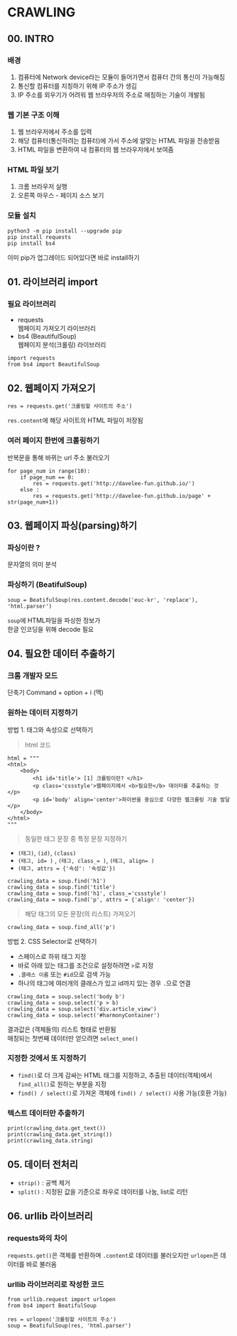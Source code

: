 # CRAWLING

## 00. INTRO
### 배경
1. 컴퓨터에 Network device라는 모듈이 들어가면서 컴퓨터 간의 통신이 가능해짐
2. 통신할 컴퓨터를 지칭하기 위해 IP 주소가 생김
3. IP 주소를 외우기가 어려워 웹 브라우저의 주소로 매칭하는 기술이 개발됨

### 웹 기본 구조 이해
1. 웹 브라우저에서 주소를 입력
2. 해당 컴퓨터(통신하려는 컴퓨터)에 가서 주소에 알맞는 HTML 파일을 전송받음
3. HTML 파일을 변환하여 내 컴퓨터의 웹 브라우저에서 보여줌

### HTML 파일 보기
1. 크롬 브라우저 실행
2. 오른쪽 마우스 - 페이지 소스 보기

### 모듈 설치
```
python3 -m pip install --upgrade pip
pip install requests
pip install bs4
```
이미 pip가 업그레이드 되어있다면 바로 install하기

## 01. 라이브러리 import
### 필요 라이브러리
- requests  
웹페이지 가져오기 라이브러리
- bs4 (BeautifulSoup)  
웹페이지 분석(크롤링) 라이브러리
```
import requests
from bs4 import BeautifulSoup
```

## 02. 웹페이지 가져오기
```
res = requests.get('크롤링할 사이트의 주소')
```
`res.content`에 해당 사이트의 HTML 파일이 저장됨

### 여러 페이지 한번에 크롤링하기
반복문을 통해 바뀌는 url 주소 불러오기
```
for page_num in range(10):
    if page_num == 0:
        res = requests.get('http://davelee-fun.github.io/')
    else :
        res = requests.get('http://davelee-fun.github.io/page' + str(page_num+1))
```

## 03. 웹페이지 파싱(parsing)하기
### 파싱이란 ?
문자열의 의미 분석

### 파싱하기 (BeatifulSoup)
```
soup = BeatifulSoup(res.content.decode('euc-kr', 'replace'), 'html.parser')
```
`soup`에 HTML파일을 파싱한 정보가   
한글 인코딩을 위해 decode 필요

## 04. 필요한 데이터 추출하기
### 크롬 개발자 모드
단축기 Command + option + i (맥)

### 원하는 데이터 지정하기
방법 1. 태그와 속성으로 선택하기  
> html 코드
```
html = """
<html>
    <body>
        <h1 id='title'> [1] 크롤링이란? </h1>
        <p class='cssstyle'>웹페이지에서 <b>필요한</b> 데이터를 추출하는 것</p>
        <p id='body' align='center'>파이썬을 중심으로 다양한 웹크롤링 기술 발달</p>
    </body>
</html>
"""
```
> 동일한 태그 문장 중 특정 문장 지정하기
- `(태그)`, `(id)`, `(class)`
- `(태그, id= )` , `(태그, class_= )`, `(태그, align= )`
- `(태그, attrs = {'속성': '속성값'})`
```
crawling_data = soup.find('h1')
crawling_data = soup.find('title')
crawling_data = soup.find('h1', class_='cssstyle')
crawling_data = soup.find('p', attrs = {'align': 'center'})
```
> 해당 태그의 모든 문장(의 리스트) 가져오기
```
crawling_data = soup.find_all('p')
```

방법 2. CSS Selector로 선택하기  
- 스페이스로 하위 태그 지정  
- 바로 아래 있는 태그를 조건으로 설정하려면 `>`로 지정
- `.클래스 이름` 또는 `#id`으로 검색 가능
- 하나의 태그에 여러개의 클래스가 있고 id까지 있는 경우 `.`으로 연결
```
crawling_data = soup.select('body b')
crawling_data = soup.select('p > b)
crawling_data = soup.select('div.article_view')
crawling_data = soup.select('#harmonyContainer')
```
결과값은 (객체들의) 리스트 형태로 반환됨  
매칭되는 첫번째 데이터만 얻으려면 `select_one()`

### 지정한 것에서 또 지정하기
- `find()`로 더 크게 감싸는 HTML 태그를 지정하고, 추출된 데이터(객체)에서 `find_all()`로 원하는 부분을 지정  
- `find() / select()`로 가져온 객체에 `find() / select()` 사용 가능(호환 가능)

### 텍스트 데이터만 추출하기
```
print(crawling_data.get_text())
print(crawling_data.get_string())
print(crawling_data.string)
```

## 05. 데이터 전처리
- `strip()` : 공백 제거
- `split()` : 지정된 값을 기준으로 좌우로 데이터를 나눔, list로 리턴

## 06. urllib 라이브러리
### requests와의 차이
`requests.get()`은 객체를 반환하며 `.content`로 데이터를 불러오지만 `urlopen`은 데이터를 바로 불러옴

### urllib 라이브러리로 작성한 코드
```
from urllib.request import urlopen
from bs4 import BeatifulSoup

res = urlopen('크롤링할 사이트의 주소')
soup = BeatifulSoup(res, 'html.parser')
```

